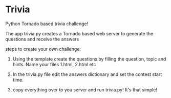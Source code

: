 Trivia
===============

Python Tornado based trivia challenge! 


The app trivia.py creates a Tornado based web server to generate the questions and receive the answers

steps to create your own challenge: 

1. Using the template create the questions by filling the question, topic and hints.  Name your files 1.html, 2.html etc

2.  In the trivia.py file edit the answers dictionary and set the contest start time.

3.  copy everything over to you server and run trivia.py! It's that simple!
